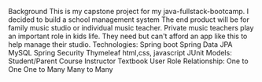 Background
This is my capstone project for my java-fullstack-bootcamp. I decided to build a school management system
The end product will be for family music studio or individual music teacher. Private music teachers play an important role in kids life. They need but can't afford an app like this to help manage their studio.
Technologies:
Spring boot
Spring Data JPA
MySQL
Spring Security
Thymeleaf
html,css, javascript
JUnit
Models:
Student/Parent
Course
Instructor
Textbook
User
Role
Relationship:
One to One
One to Many
Many to Many
